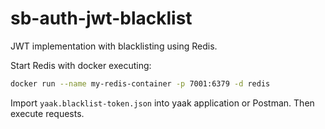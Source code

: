 # sb-auth-jwt-blacklist

JWT implementation with blacklisting using Redis.

Start Redis with docker executing:

```sh
docker run --name my-redis-container -p 7001:6379 -d redis
```

Import `yaak.blacklist-token.json` into yaak application or Postman. Then execute requests.
